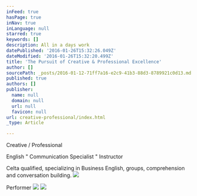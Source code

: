 ```yaml
---
inFeed: true
hasPage: true
inNav: true
inLanguage: null
starred: true
keywords: []
description: All in a days work
datePublished: '2016-01-26T15:32:26.049Z'
dateModified: '2016-01-26T15:32:20.499Z'
title: 'The Pursuit of Creative & Professional Excellence'
author: []
sourcePath: _posts/2016-01-12-71ff7a16-e2c9-41b3-88d3-8789921c0d13.md
published: true
authors: []
publisher:
  name: null
  domain: null
  url: null
  favicon: null
url: creative-professional/index.html
_type: Article

---
```

Creative / Professional

English " Communication Specialist " Instructor

Celta qualified, specializing in Business English, groups, comprehension and conversation building.
![](https://the-grid-user-content.s3-us-west-2.amazonaws.com/b838af32-d3b2-4eb8-bc9b-d513d8b7abd4.JPG)

Performer
![](https://the-grid-user-content.s3-us-west-2.amazonaws.com/abc116dd-3348-4796-a0c1-a76437bcd60b.png)
![](https://s3-us-west-2.amazonaws.com/the-grid-img/p/9ee6ec7e781cf340ff441508382f8c3e83d4afdc.png)